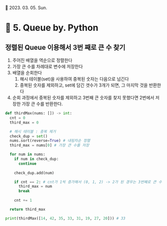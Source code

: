 :calendar: 2023. 03. 05. Sun.

# :memo:  5. Queue  by. Python
## 정렬된 Queue 이용해서 3번 째로 큰 수 찾기

1. 주어진 배열을 역순으로 정렬한다
2. 가장 큰 수를 차례대로 변수에 저장한다
3. 배열을 순회한다
   1. 해시 테이블(set)을 사용하여 중복된 숫자는 다음으로 넘긴다
   2. 중복된 숫자를 제외하고, set에 담긴 갯수가 3개가 되면, 그 마지막 것을 반환한다
4. 순회 과정에서 중복된 숫자를 제외하고 3번째 큰 숫자를 찾지 못했다면 2번에서 저장한 가장 큰 수를 반환한다.


```python
def thirdMax(nums: []) -> int:
  cnt = 0
  third_max = 0

  # 해시 테이블 : 중복 제거
  check_dup = set()
  nums.sort(reverse=True) # 내림차순 정렬
  third_max = nums[0] # 가장 큰 수를 저장

  for num in nums:
    if num in check_dup:
      continue
  
    check_dup.add(num)

    if cnt == 2: # cnt가 1씩 증가해서 (0, 1, 2) -> 2가 된 경우는 3번째로 큰 수가 됨
      third_max = num
      break
  
    cnt += 1

  return third_max

print(thirdMax([14, 42, 35, 33, 31, 19, 27, 20])) # 33
```